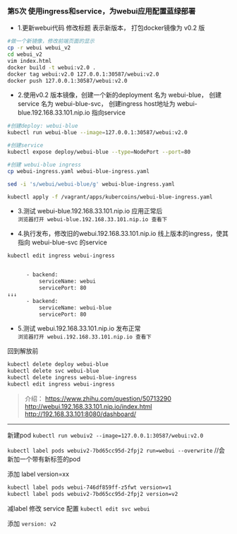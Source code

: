 ### 第5次  使用ingress和service，为webui应用配置蓝绿部署

- 1.更新webui代码 修改标题 表示新版本， 打包docker镜像为 v0.2 版

```bash
#做一个新镜像，修改前端页面的显示
cp -r webui webui_v2
cd webui_v2
vim index.html
docker build -t webui:v2.0 .
docker tag webui:v2.0 127.0.0.1:30587/webui:v2.0
docker push 127.0.0.1:30587/webui:v2.0
```

- 2.使用v0.2 版本镜像，创建一个新的deployment 名为 webui-blue， 创建 service 名为 webui-blue-svc， 创建ingress host地址为 webui-blue.192.168.33.101.nip.io 指向service
```bash
#创建deploy: webui-blue
kubectl run webui-blue --image=127.0.0.1:30587/webui:v2.0

#创建service
kubectl expose deploy/webui-blue --type=NodePort --port=80

#创建 webui-blue ingress
cp webui-ingress.yaml webui-blue-ingress.yaml

sed -i 's/webui/webui-blue/g' webui-blue-ingress.yaml  

kubectl apply -f /vagrant/apps/kubercoins/webui-blue-ingress.yaml
```

- 3.测试 webui-blue.192.168.33.101.nip.io 应用正常后  
`浏览器打开 webui-blue.192.168.33.101.nip.io 查看下`

- 4.执行发布，修改旧的webui.192.168.33.101.nip.io 线上版本的ingress，使其指向 webui-blue-svc 的service
```bash
kubectl edit ingress webui-ingress


      - backend:
          serviceName: webui
          servicePort: 80
↓↓↓          
      - backend:
          serviceName: webui-blue
          servicePort: 80        
```
- 5.测试 webui.192.168.33.101.nip.io 发布正常  
`浏览器打开 webui.192.168.33.101.nip.io 查看下`

回到解放前
```bash
kubectl delete deploy webui-blue
kubectl delete svc webui-blue
kubectl delete ingress webui-blue-ingress
kubectl edit ingress webui-ingress
```

> 介绍：
https://www.zhihu.com/question/50713290
http://webui.192.168.33.101.nip.io/index.html
http://192.168.33.101:8080/dashboard/




---
新建pod
`kubectl run webuiv2 --image=127.0.0.1:30587/webui:v2.0`

`kubectl label pods webuiv2-7bd65cc95d-2fpj2 run=webui --overwrite`  //会新加一个带有新标签的pod



添加 label version=xx
```bash
kubectl label pods webui-746df859ff-z5fwt version=v1
kubectl label pods webuiv2-7bd65cc95d-2fpj2 version=v2
```

减label 
修改 service 配置
`kubectl edit svc webui`

添加 `version: v2`
